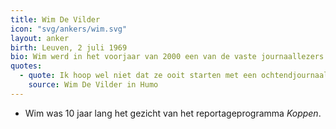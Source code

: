 ```yaml
---
title: Wim De Vilder
icon: "svg/ankers/wim.svg"
layout: anker
birth: Leuven, 2 juli 1969
bio: Wim werd in het voorjaar van 2000 een van de vaste journaallezers.
quotes:
  - quote: Ik hoop wel niet dat ze ooit starten met een ochtendjournaal, en dat ze mij daar dan voor vragen.
    source: Wim De Vilder in Humo
---
```


* Wim was 10 jaar lang het gezicht van het reportageprogramma <cite>Koppen</cite>.
